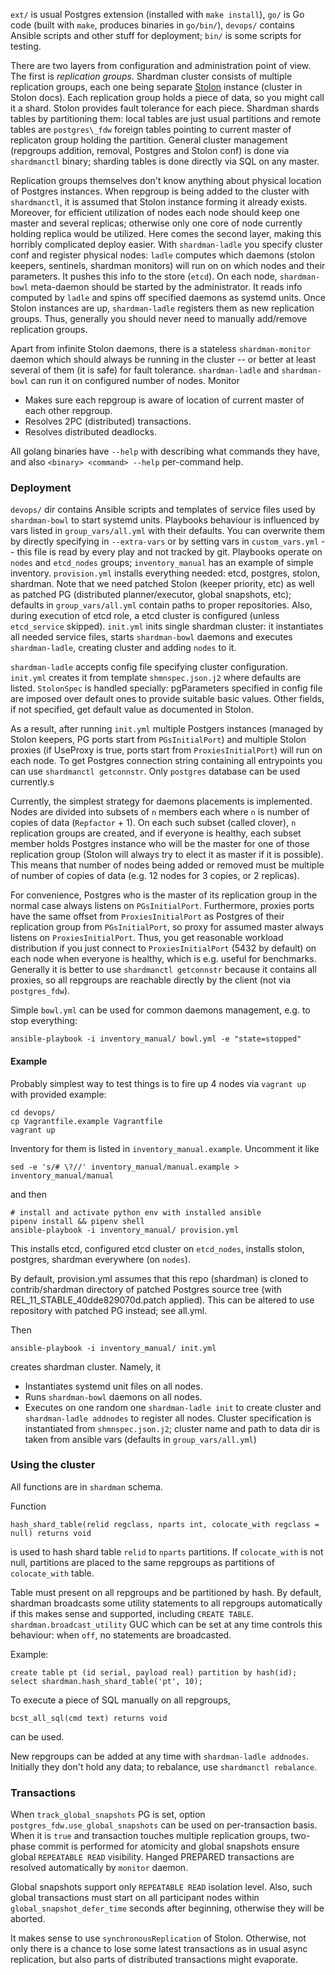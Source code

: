 `ext/` is usual Postgres extension (installed with `make install`), `go/` is Go
code (built with `make`, produces binaries in `go/bin/`), `devops/` contains Ansible
scripts and other stuff for deployment; `bin/` is some scripts for
testing.

There are two layers from configuration and administration point of view. The
first is *replication groups*. Shardman cluster consists of multiple replication
groups, each one being
separate [Stolon](https://github.com/sorintlab/stolon/) instance (cluster in
Stolon docs). Each replication group holds a piece of data, so you might call it
a shard. Stolon provides fault tolerance for each piece. Shardman shards tables
by partitioning them\: local tables are just usual partitions and remote tables
are `postgres\_fdw` foreign tables pointing to current master of replicaton group
holding the partition. General cluster management (repgroups addition, removal,
Postgres and Stolon conf) is done via `shardmanctl` binary; sharding tables is
done directly via SQL on any master.

Replication groups themselves don't know anything about physical location of
Postgres instances. When repgroup is being added to the cluster with
`shardmanctl`, it is assumed that Stolon instance forming it already exists.
Moreover, for efficient utilization of nodes each node should keep one master and
several replicas; otherwise only one core of node currently holding replica
would be utilized. Here comes the second layer, making this horribly complicated deploy
easier. With `shardman-ladle` you specify cluster conf and register physical
nodes: `ladle` computes which daemons (stolon keepers, sentinels, shardman
monitors) will run on on which nodes and their parameters. It pushes this info
to the store (`etcd`). On each node, `shardman-bowl` meta-daemon should be
started by the administrator. It reads info computed by `ladle` and spins off
specified daemons as systemd units. Once Stolon instances are up,
`shardman-ladle` registers them as new replication groups. Thus, generally you
should never need to manually add/remove replication groups.

Apart from infinite Stolon daemons, there is a stateless `shardman-monitor`
daemon which should always be running in the cluster -- or better at least
several of them (it is safe) for fault tolerance. `shardman-ladle` and `shardman-bowl`
can run it on configured number of nodes. Monitor
* Makes sure each repgroup is aware of location of current master of each
  other repgroup.
* Resolves 2PC (distributed) transactions.
* Resolves distributed deadlocks.

All golang binaries have `--help` with describing what commands they have,
and also `<binary> <command> --help` per-command help.

### Deployment

`devops/` dir contains Ansible scripts and templates of service files used by
`shardman-bowl` to start systemd units. Playbooks behaviour is influenced by
vars listed in `group_vars/all.yml` with their defaults. You can overwrite them
by directly specifying in `--extra-vars` or by setting vars in `custom_vars.yml`
-- this file is read by every play and not tracked by git. Playbooks operate on
`nodes` and `etcd_nodes` groups; `inventory_manual` has an example of simple
inventory.  `provision.yml` installs everything needed: etcd, postgres, stolon,
shardman. Note that we need patched Stolon (keeper priority, etc) as well as
patched PG (distributed planner/executor, global snapshots, etc); defaults in
`group_vars/all.yml` contain paths to proper repositories. Also, during
execution of etcd role, a etcd cluster is configured (unless `etcd_service`
skipped). `init.yml` inits single shardman cluster: it instantiates all needed
service files, starts `shardman-bowl` daemons and executes `shardman-ladle`,
creating cluster and adding `nodes` to it.

`shardman-ladle` accepts config file specifying cluster
configuration. `init.yml` creates it from template `shmnspec.json.j2` where
defaults are listed. `StolonSpec` is handled specially: pgParameters specified
in config file are imposed over default ones to provide suitable basic values.
Other fields, if not specified, get default value as documented in Stolon.

As a result, after running `init.yml` multiple Postgers instances (managed by
Stolon keepers, PG ports start from `PGsInitialPort`) and multiple Stolon
proxies (if UseProxy is true, ports start from `ProxiesInitialPort`) will run on
each node. To get Postgres connection string containing all entrypoints you can
use `shardmanctl getconnstr`. Only `postgres` database can be used currently.s

Currently, the simplest strategy for daemons placements is implemented. Nodes
are divided into subsets of `n` members each where `n` is number of copies of
data (`Repfactor` + 1). On each such subset (called clover), `n` replication
groups are created, and if everyone is healthy, each subset member holds
Postgres instance who will be the master for one of those replication group
(Stolon will always try to elect it as master if it is possible). This means
that number of nodes being added or removed must be multiple of number of copies
of data (e.g. 12 nodes for 3 copies, or 2 replicas).

For convenience, Postgres who is the master of its replication group in the
normal case always listens on `PGsInitialPort`. Furthermore, proxies ports have
the same offset from `ProxiesInitialPort` as Postgres of their replication group
from `PGsInitialPort`, so proxy for assumed master always listens on
`ProxiesInitialPort`. Thus, you get reasonable workload distribution if you just
connect to `ProxiesInitialPort` (5432 by default) on each node when everyone is
healthy, which is e.g. useful for benchmarks. Generally it is better to use
`shardmanctl getconnstr` because it contains all proxies, so all repgroups are
reachable directly by the client (not via `postgres_fdw`).


Simple `bowl.yml` can be used for common daemons management, e.g. to stop
everything:
```
ansible-playbook -i inventory_manual/ bowl.yml -e "state=stopped"
```

#### Example

Probably simplest way to test things is to fire up 4 nodes via `vagrant up` with
provided example:
```
cd devops/
cp Vagrantfile.example Vagrantfile
vagrant up
```
Inventory for them is listed in `inventory_manual.example`. Uncomment it like
```
sed -e 's/# \?//' inventory_manual/manual.example > inventory_manual/manual
```
and then
```
# install and activate python env with installed ansible
pipenv install && pipenv shell
ansible-playbook -i inventory_manual/ provision.yml
```
This installs etcd, configured etcd cluster on `etcd_nodes`, installs stolon,
postgres, shardman everywhere (on `nodes`).

By default, provision.yml assumes that this repo (shardman) is cloned to
contrib/shardman directory of patched Postgres source tree (with
REL\_11\_STABLE_40dde829070d.patch applied). This can be altered to use
repository with patched PG instead; see all.yml.

Then
```
ansible-playbook -i inventory_manual/ init.yml
```
creates shardman cluster. Namely, it
* Instantiates systemd unit files on all nodes.
* Runs `shardman-bowl` daemons on all nodes.
* Executes on one random one `shardman-ladle init` to create cluster and `shardman-ladle addnodes`
  to register all nodes. Cluster specification is instantiated from `shmnspec.json.j2`;
  cluster name and path to data dir is taken from ansible vars (defaults in `group_vars/all.yml`)


### Using the cluster
All functions are in `shardman` schema.

Function
```
hash_shard_table(relid regclass, nparts int, colocate_with regclass = null) returns void
```

is used to hash shard table `relid` to `nparts` partitions. If `colocate_with`
is not null, partitions are placed to the same repgroups as partitions of
`colocate_with` table.

Table must present on all repgroups and be partitioned by hash. By default,
shardman broadcasts some utility statements to all repgroups automatically if
this makes sense and supported, including `CREATE
TABLE`. `shardman.broadcast_utility` GUC which can be set at any time controls
this behaviour: when `off`, no statements are broadcasted.

Example:
```
create table pt (id serial, payload real) partition by hash(id);
select shardman.hash_shard_table('pt', 10);
```

To execute a piece of SQL manually on all repgroups,
```
bcst_all_sql(cmd text) returns void
```
can be used.

New repgroups can be added at any time with `shardman-ladle addnodes`. Initially
they don't hold any data; to rebalance, use `shardmanctl rebalance`.


### Transactions
When `track_global_snapshots` PG is set, option
`postgres_fdw.use_global_snapshots` can be used on per-transaction basis. When
it is `true` and transaction touches multiple replication groups, two-phase
commit is performed for atomicity and global snapshots ensure global
`REPEATABLE READ` visibility. Hanged PREPARED transactions are resolved
automatically by `monitor` daemon.

Global snapshots support only `REPEATABLE READ` isolation level. Also, such
global transactions must start on all participant nodes within
`global_snapshot_defer_time` seconds after beginning, otherwise they will be
aborted.

It makes sense to use `synchronousReplication` of Stolon. Otherwise, not only
there is a chance to lose some latest transactions as in usual async
replication, but also parts of distributed transactions might evaporate.
